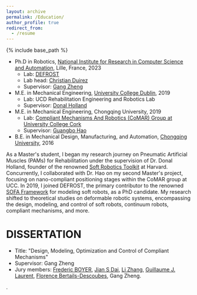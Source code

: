 ```yaml
---
layout: archive
permalink: /Education/
author_profile: true
redirect_from:
  - /resume
---
```


{% include base_path %}

* Ph.D in Robotics, <a href="https://www.inria.fr/en">National Institute for Research in Computer Science and Automation</a>, Lille, France, 2023
  * Lab: <a href="https://www.defrost.inria.fr">DEFROST</a>
  * Lab head: <a href="https://scholar.google.fr/citations?user=sAA2koIAAAAJ&hl=fr">Christian Duirez</a>
  * Supervisor: <a href="http://researchers.lille.inria.fr/~gzheng/research.html">Gang Zheng</a>
* M.E. in Mechanical Engineering, <a href="https://www.ucd.ie/">University College Dublin</a>, 2019
  * Lab: UCD Rehabilitation Engineering and Robotics Lab
  * Supervisor: <a href="https://scholar.google.com/citations?user=nw2UkdcAAAAJ&hl=en">Donal Holland</a>
* M.E. in Mechanical Engineering, Chongqing University, 2019
  * Lab: <a href="https://sites.google.com/site/doctorghao/members">Compliant Mechanisms And Robotics (CoMAR) Group at University College Cork</a>
  * Supervisor: <a href="https://scholar.google.com/citations?user=ZhNhhEsAAAAJ&hl=en">Guangbo Hao</a>
* B.E. in Mechanical Design, Manufacturing, and Automation, <a href="https://english.cqu.edu.cn/">Chongqing University</a>, 2016

As a Master's student, I began my research journey on Pneumatic Artificial Muscles (PAMs) for Rehabilitation under the supervision of Dr. Donal Holland, founder of the renowned <a href="https://softroboticstoolkit.com/">Soft Robotics Toolkit</a> at Harvard. Concurrently, I collaborated with Dr. Hao on my second Master's project, focusing on nano-compliant positioning stages within the CoMAR group at UCC. In 2019, I joined DEFROST, the primary contributor to the renowned <a href="https://www.sofa-framework.org/">SOFA Framework</a> for modeling soft robots, as a PhD candidate. My research shifted to theoretical studies on deformable robotic systems, encompassing the design, modeling, and control of soft robots, continuum robots, compliant mechanisms, and more.

DISSERTATION
=
* Title: "Design, Modeling, Optimization and Control of Compliant Mechanisms"
* Supervisor: Gang Zheng
* Jury members: <a href="https://ieeexplore.ieee.org/author/37348112600">Frederic BOYER</a>, <a href="https://nms.kcl.ac.uk/jian.dai/">Jian S Dai</a>, <a href="https://www4.mae.cuhk.edu.hk/peoples/zhang-li/">Li Zhang</a>, <a href="https://gjlaurent.github.io/">Guillaume J. Laurent</a>, <a href="https://elan.inrialpes.fr/people/bertails/">Florence Bertails-Descoubes</a>, Gang Zheng.
  








.
